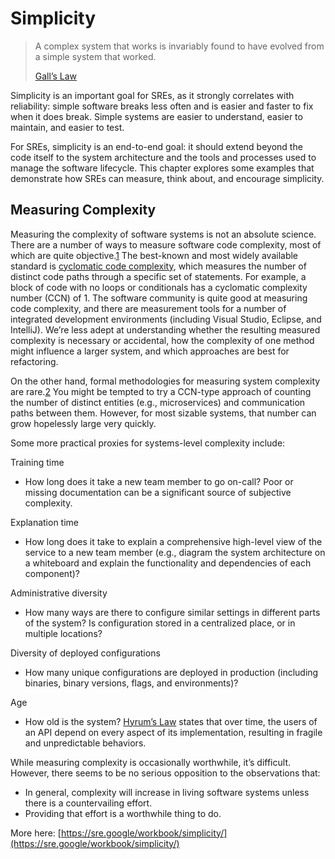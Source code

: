 # Simplicity

> A complex system that works is invariably found to have evolved from a simple system that worked.
>
> [Gall’s Law](https://en.wikipedia.org/wiki/John\_Gall\_\(author\))

Simplicity is an important goal for SREs, as it strongly correlates with reliability: simple software breaks less often and is easier and faster to fix when it does break. Simple systems are easier to understand, easier to maintain, and easier to test.

For SREs, simplicity is an end-to-end goal: it should extend beyond the code itself to the system architecture and the tools and processes used to manage the software lifecycle. This chapter explores some examples that demonstrate how SREs can measure, think about, and encourage simplicity.

## Measuring Complexity <a href="#measuring-complexity" id="measuring-complexity"></a>

Measuring the complexity of software systems is not an absolute science. There are a number of ways to measure software code complexity, most of which are quite objective.[1](https://sre.google/workbook/simplicity/#ch07fn1) The best-known and most widely available standard is [cyclomatic code complexity](https://en.wikipedia.org/wiki/Cyclomatic\_complexity), which measures the number of distinct code paths through a specific set of statements. For example, a block of code with no loops or conditionals has a cyclomatic complexity number (CCN) of 1. The software community is quite good at measuring code complexity, and there are measurement tools for a number of integrated development environments (including Visual Studio, Eclipse, and IntelliJ). We’re less adept at understanding whether the resulting measured complexity is necessary or accidental, how the complexity of one method might influence a larger system, and which approaches are best for refactoring.

On the other hand, formal methodologies for measuring system complexity are rare.[2](https://sre.google/workbook/simplicity/#ch07fn2) You might be tempted to try a CCN-type approach of counting the number of distinct entities (e.g., microservices) and communication paths between them. However, for most sizable systems, that number can grow hopelessly large very quickly.

Some more practical proxies for systems-level complexity include:

Training time

* How long does it take a new team member to go on-call? Poor or missing documentation can be a significant source of subjective complexity.

Explanation time

* How long does it take to explain a comprehensive high-level view of the service to a new team member (e.g., diagram the system architecture on a whiteboard and explain the functionality and dependencies of each component)?

Administrative diversity

* How many ways are there to configure similar settings in different parts of the system? Is configuration stored in a centralized place, or in multiple locations?

Diversity of deployed configurations

* How many unique configurations are deployed in production (including binaries, binary versions, flags, and environments)?

Age

* How old is the system? [Hyrum’s Law](https://www.hyrumslaw.com/) states that over time, the users of an API depend on every aspect of its implementation, resulting in fragile and unpredictable behaviors.

While measuring complexity is occasionally worthwhile, it’s difficult. However, there seems to be no serious opposition to the observations that:

* In general, complexity will increase in living software systems unless there is a countervailing effort.
* Providing that effort is a worthwhile thing to do.

More here: [https://sre.google/workbook/simplicity/](https://sre.google/workbook/simplicity/)
